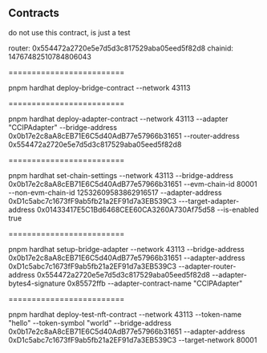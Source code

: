 ## Contracts

do not use this contract, is just a test

router: 0x554472a2720e5e7d5d3c817529aba05eed5f82d8
chainid: 14767482510784806043

=========================

pnpm hardhat deploy-bridge-contract --network 43113

=========================

pnpm hardhat deploy-adapter-contract --network 43113 --adapter "CCIPAdapter" --bridge-address 0x0b17e2c8aA8cEB71E6C5d40AdB77e57966b31651 --router-address 0x554472a2720e5e7d5d3c817529aba05eed5f82d8

=========================

pnpm hardhat set-chain-settings --network 43113 --bridge-address 0x0b17e2c8aA8cEB71E6C5d40AdB77e57966b31651 --evm-chain-id 80001 --non-evm-chain-id 12532609583862916517 --adapter-address 0xD1c5abc7c1673fF9ab5fb21a2EF91d7a3EB539C3 ---target-adapter-address 0x01433417E5C1Bd6468CEE60CA3260A730Af75d58 --is-enabled true

=========================

pnpm hardhat setup-bridge-adapter --network 43113 --bridge-address 0x0b17e2c8aA8cEB71E6C5d40AdB77e57966b31651 --adapter-address 0xD1c5abc7c1673fF9ab5fb21a2EF91d7a3EB539C3 --adapter-router-address 0x554472a2720e5e7d5d3c817529aba05eed5f82d8 --adapter-bytes4-signature 0x85572ffb --adapter-contract-name "CCIPAdapter"

=========================

pnpm hardhat deploy-test-nft-contract --network 43113 --token-name "hello" --token-symbol "world" --bridge-address 0x0b17e2c8aA8cEB71E6C5d40AdB77e57966b31651 --adapter-address 0xD1c5abc7c1673fF9ab5fb21a2EF91d7a3EB539C3 --target-network 80001
